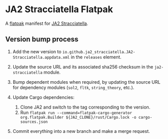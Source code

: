 # JA2 Stracciatella Flatpak

A [flatpak][] manifest for [JA2 Stracciatella][ja2].

[flatpak]: https://flatpak.org/
[ja2]: https://github.com/ja2-stracciatella/ja2-stracciatella

## Version bump process

1. Add the new version to `io.github.ja2_stracciatella.JA2-Stracciatella.appdata.xml` in the `releases` element.
2. Update the source URL and its associated sha256 checksum in the `ja2-stracciatella` module.
3. Bump dependent modules when required, by updating the source URL for dependency modules (`sol2`, `fltk`, `string_theory`, etc.).
4. Update Cargo dependencies:

   1. Clone JA2 and switch to the tag corresponding to the version.
   2. Run `flatpak run --command=flatpak-cargo-generator org.flatpak.Builder ${JA2_CLONE}/rust/Cargo.lock -o cargo-sources.json`

5. Commit everything into a new branch and make a merge request.
